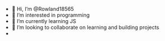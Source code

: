 - 👋 Hi, I’m @Rowland18565
- 👀 I’m interested in programming
- 🌱 I’m currently learning JS
- 💞️ I’m looking to collaborate on learning and building projects
-

<!---
Rowland18565/Rowland18565 is a ✨ special ✨ repository because its `README.md` (this file) appears on your GitHub profile.
You can click the Preview link to take a look at your changes.
--->
